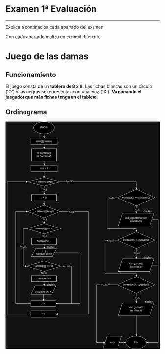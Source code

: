 # Examen 1ª Evaluación

---

Explica a continación cada apartado del examen

Con cada apartado realiza un commit diferente
# Juego de las damas
## Funcionamiento
El juego consta de un **tablero de 8 x 8**. 
Las fichas blancas son un círculo ('O') y las negras
se representan con una cruz ('X'). __Va ganando el juegador 
que más fichas tenga en el tablero__.
## Ordinograma
![Ordinograma de funcionamiento del programa](img/ordinograma.png)


